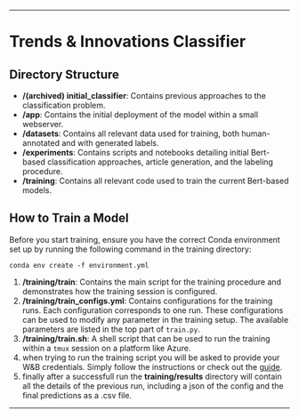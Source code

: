 
---

# Trends & Innovations Classifier

## Directory Structure
- **/(archived) initial_classifier**: Contains previous approaches to the classification problem.
- **/app**: Contains the initial deployment of the model within a small webserver.
- **/datasets**: Contains all relevant data used for training, both human-annotated and with generated labels.
- **/experiments**: Contains scripts and notebooks detailing initial Bert-based classification approaches, article generation, and the labeling procedure.
- **/training**: Contains all relevant code used to train the current Bert-based models.

## How to Train a Model
Before you start training, ensure you have the correct Conda environment set up by running the following command in the training directory:
```
conda env create -f environment.yml
```
1. **/training/train**: Contains the main script for the training procedure and demonstrates how the training session is configured.
2. **/training/train_configs.yml**: Contains configurations for the training runs. Each configuration corresponds to one run. These configurations can be used to modify any parameter in the training setup. The available parameters are listed in the top part of `train.py`.
3. **/training/train.sh**: A shell script that can be used to run the training within a `tmux` session on a platform like Azure.
4. when trying to run the training script you will be asked to provide your W&B credentials. Simply follow the instructions or check out the [guide](https://docs.wandb.ai/quickstart).
5. finally after  a successfull run the **training/results** directory will contain all the details of the previous run, including a json of the config and the final predictions as a .csv file.
--- 